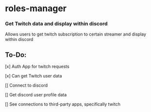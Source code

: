 # roles-manager

### Get Twitch data and display within discord

Allows users to get twitch subscription to certain streamer and display within discord

## To-Do:

[x] Auth App for twitch requests

[x] Can get Twitch user data

[] Connect to discord

[] Get discord user profile data

[] See connections to third-party apps, specifically twitch
